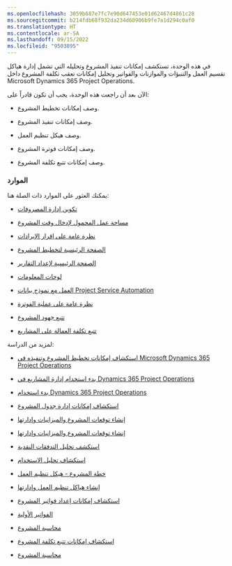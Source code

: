 ```yaml
---
ms.openlocfilehash: 3059b687e7fc7e90d647453e01d62467d4861c28
ms.sourcegitcommit: b214fdb68f932da234d60906b9fe7a1d294c0af0
ms.translationtype: HT
ms.contentlocale: ar-SA
ms.lasthandoff: 09/15/2022
ms.locfileid: "9503895"
---
```

في هذه الوحدة، تستكشف إمكانات تنفيذ المشروع وتحليله التي تشمل إدارة هياكل تقسيم العمل والتنبؤات والموازنات والفواتير وتحليل إمكانات تعقب تكلفة المشروع داخل Microsoft Dynamics 365 Project Operations.

الآن بعد أن راجعت هذه الوحدة، يجب أن تكون قادراً على:

- وصف إمكانات تخطيط المشروع.

- وصف إمكانات تنفيذ المشروع.

- وصف هيكل تنظيم العمل.

- وصف إمكانات فوترة المشروع.

- وصف إمكانات تتبع تكلفة المشروع.

### <a name="resources"></a>الموارد

يمكنك العثور على الموارد ذات الصلة هنا: 

- [تكوين إدارة المصروفات](/dynamics365/project-operations/prod-exp/plan-expense-management)

- [مساحة عمل المحمول لإدخال وقت المشروع](/dynamics365/project-operations/prod-pma/project-time-entry-mobile-workspace)

- [نظرة عامة على إقرار الإيرادات](/dynamics365/project-operations/revenue-recognition/revenue-recognition-overview)

- [الصفحة الرئيسية لتخطيط المشروع](/dynamics365/project-operations/psa/project-planning)

- [الصفحة الرئيسية لإعداد التقارير](/dynamics365/project-operations/psa/reports-reporting-dynamics-365-project-service) 

- [لوحات المعلومات](/dynamics365/project-operations/psa/reports-dashboards)

- [العمل مع نموذج بيانات Project Service Automation](/dynamics365/project-operations/psa/reports-working-project-service-data-model)

- [نظرة عامة على عملية الفوترة](/dynamics365/project-operations/invoicing/post-project-invoices)

- [تتبع جهود المشروع](/dynamics365/project-operations/project-management/project-tracking-overview) 

- [تتبع تكلفة العمالة على المشاريع](/dynamics365/project-operations/project-management/project-cost-tracking) 

لمزيد من الدراسة: 

- [استكشاف إمكانات تخطيط المشروع وتنفيذه في Microsoft Dynamics 365 Project Operations](/training/modules/explore-project-planning-execution-capabilities/)

- [بدء استخدام إدارة المشاريع في Dynamics 365 Project Operations](/training/modules/get-started-project-management/)

- [بدء استخدام Dynamics 365 Project Operations](/training/modules/get-started-project-operations/)

- [استكشاف إمكانات إدارة جدول المشروع](/training/modules/explore-project-planning-execution-capabilities/5-schedule-management-capabilities) 

- [إنشاء توقعات المشروع والميزانيات وإدارتها](/training/modules/explore-project-planning-execution-capabilities/3-create-manage-project-forecasts-budgets) 

- [إنشاء توقعات المشروع والميزانيات وإدارتها](/training/modules/explore-project-planning-execution-capabilities/3-create-manage-project-forecasts-budgets) 

- [استكشف تحليل التدفقات النقدية](/training/modules/explore-project-planning-execution-capabilities/7-explore-cash-flow-analysis) 

- [استكشاف تحليل الاستخدام](/training/modules/explore-project-planning-execution-capabilities/9-explore-utilization-analysis)

- [خطة المشروع - هيكل تنظيم العمل](/training/modules/get-started-project-management/04-work-breakdown-structure) 

- [إنشاء هياكل تنظيم العمل وإدارتها](/training/modules/explore-project-planning-execution-capabilities/2-create-manage-work-breakdown-structures)

- [استكشاف إمكانات إعداد فواتير المشروع](/training/modules/explore-project-planning-execution-capabilities/4-invoice-capabilities) 

- [الفواتير الأولية](/training/modules/get-started-project-operations/10-proforma-invoicing) 

- [محاسبة المشروع](/training/modules/get-started-project-operations/11-project-accounting)

- [استكشاف إمكانات تتبع تكلفة المشروع](/training/modules/explore-project-planning-execution-capabilities/6-cost-tracking-capabilities) 

- [محاسبة المشروع](/training/modules/get-started-project-operations/11-project-accounting)

 
